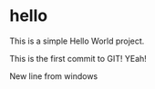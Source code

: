 # hello

This is a simple Hello World project.

This is the first commit to GIT! YEah!



New line from windows

